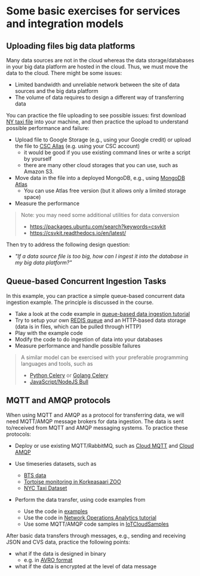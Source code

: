 # Some basic exercises for services and integration models

## Uploading files big data platforms

Many data sources are not in the cloud whereas the data storage/databases in your big data platform are hosted in the cloud. Thus, we must move the data to the cloud. There might be some issues:
* Limited bandwidth and unreliable network between the site of data sources and the big data platform
* The volume of data requires to design a different way of transferring data

You can practice the file uploading to see possible issues: first download [NY taxi file](https://data.cityofnewyork.us/Transportation/2018-Yellow-Taxi-Trip-Data/t29m-gskq) into your machine, and then practice the upload to understand possible performance and failure:
* Upload file to Google Storage (e.g., using your Google credit) or upload the file to [CSC Allas](https://research.csc.fi/-/allas) (e.g. using your CSC account)
  - it would be good if you use existing command lines or write a script by yourself
  - there are many other cloud storages that you can use, such as Amazon S3.
* Move data in the file into a deployed MongoDB, e.g., using [MongoDB Atlas](https://www.mongodb.com/cloud/atlas)
  - You can use Atlas free version (but it allows only a limited storage space)
* Measure the performance

>Note: you may need some additional utilities for data conversion
>  - https://packages.ubuntu.com/search?keywords=csvkit
>  - https://csvkit.readthedocs.io/en/latest/

Then try to address the following design question:
* *"If a data source file is too big, how can I ingest it into the database in my big data platform?"*

## Queue-based Concurrent Ingestion Tasks

In this example, you can practice a simple queue-based concurrent data ingestion example. The principle is discussed in the course.

* Take a look at the code example in [queue-based data ingestion tutorial](../tutorials/queuebaseddataingestion/README.md)
* Try to setup your own [REDIS queue](https://redislabs.com/) and an HTTP-based data storage (data is in files, which can be pulled through HTTP)
* Play with the example code
* Modify the code to do ingestion of data into your databases
* Measure performance and handle possible failures

>A similar model can be exercised with your preferable programming languages and tools, such as
>* [Python Celery](https://docs.celeryproject.org/en/stable/) or [Golang Celery](https://github.com/gocelery/gocelery)
>* [JavaScript/NodeJS Bull](https://github.com/OptimalBits/bull)


## MQTT and AMQP protocols

When using MQTT and AMQP as a protocol for transferring data, we will need MQTT/AMQP message brokers for data ingestion. The data is sent to/received from MQTT and AMQP messaging systems. To practice these protocols:
* Deploy or use existing MQTT/RabbitMQ, such as [Cloud MQTT](https://cloudmqtt.com) and [Cloud AMQP](https://cloudamqp.com)

* Use timeseries datasets, such as
  - [BTS data](../data/bts)
  - [Tortoise monitoring in Korkeasaari ZOO](https://iot.fvh.fi/downloads/tortoise/)
  - [NYC Taxi Dataset](https://data.cityofnewyork.us/Transportation/2018-Yellow-Taxi-Trip-Data/t29m-gskq)
* Perform the data transfer, using code examples from
  - Use the code in [examples](../examples/amqp)
  - Use the code in [Network Operations Analytics tutorial](../tutorials/netopanalytics/sensor-subsystem)
  - Use some MQTT/AMQP code samples in [IoTCloudSamples](https://github.com/rdsea/IoTCloudSamples/tree/master/utils)

After basic data transfers through messages, e.g., sending and receiving JSON and CVS data, practice the following points:
* what if the data is designed in binary
  - e.g. in [AVRO format](https://avro.apache.org/)
* what if the data is encrypted at the level of data message
